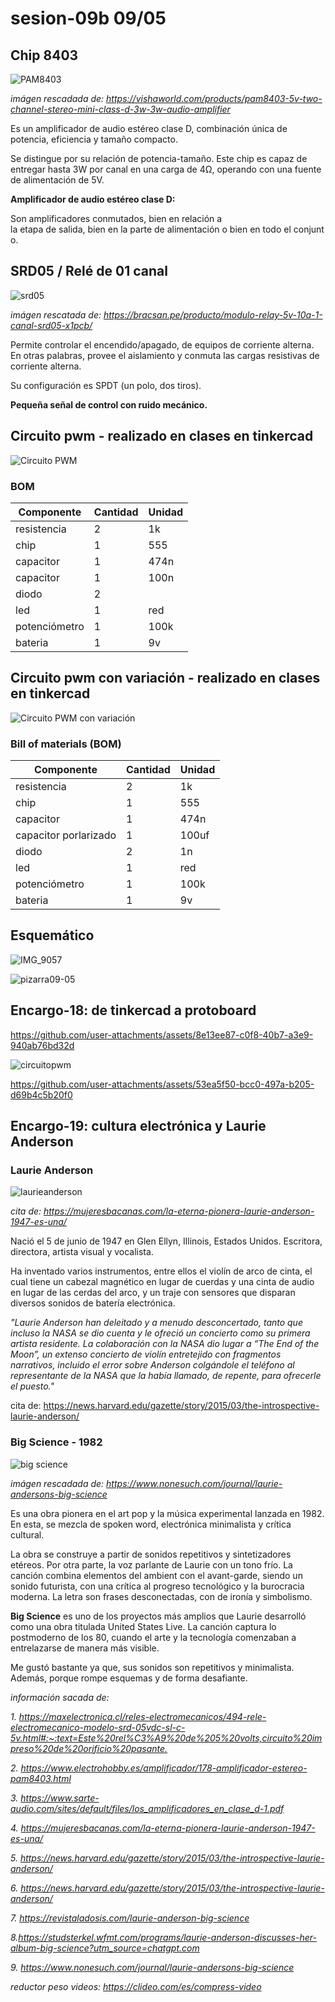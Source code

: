 # sesion-09b 09/05

## Chip 8403

![PAM8403](https://github.com/user-attachments/assets/77990228-3c5f-446f-af10-8bf4bbe240da)

_imágen rescadada de: <https://vishaworld.com/products/pam8403-5v-two-channel-stereo-mini-class-d-3w-3w-audio-amplifier>_

Es un amplificador de audio estéreo clase D, combinación única de potencia, eficiencia y tamaño compacto.

Se distingue por su relación de potencia-tamaño. Este chip es capaz de entregar hasta 3W por canal en una carga de 4Ω, operando con una fuente de alimentación de 5V.

**Amplificador de audio estéreo clase D:**

Son amplificadores conmutados, bien en relación a la etapa de salida, bien en la parte de alimentación o bien en todo el conjunto.

## SRD05 / Relé de 01 canal

![srd05](https://github.com/user-attachments/assets/cff2cdcd-6604-4ff7-8ff0-142d6a39c7d0)

_imágen rescatada de: <https://bracsan.pe/producto/modulo-relay-5v-10a-1-canal-srd05-x1pcb/>_

Permite controlar el encendido/apagado, de equipos de corriente alterna. En otras palabras, provee el aislamiento y conmuta las cargas resistivas de corriente alterna.

Su configuración es SPDT (un polo, dos tiros).

**Pequeña señal de control con ruido mecánico.**

## Circuito pwm - realizado en clases en tinkercad

![Circuito PWM](https://github.com/user-attachments/assets/6b430a90-d6de-4452-a5f8-6ecda5163f80)

### BOM

|Componente| Cantidad |Unidad|
 |----|------|------|
 |resistencia|2|1k|
 |chip |1|555|
 |capacitor|1|474n|
 |capacitor|1|100n|
 |diodo|2||
 |led|1|red|
 |potenciómetro|1|100k|
 |bateria|1| 9v|

## Circuito pwm con variación - realizado en clases en tinkercad

![Circuito PWM con variación](https://github.com/user-attachments/assets/adc2e5a1-1e4a-4fcc-9d06-603f7f83f895)

### Bill of materials (BOM)

|Componente| Cantidad |Unidad|
 |----|------|------|
 |resistencia|2|1k|
 |chip |1|555|
 |capacitor|1|474n|
 |capacitor porlarizado|1|100uf|
 |diodo|2|1n|
 |led|1|red|
 |potenciómetro|1|100k|
 |bateria|1| 9v|

## Esquemático

![IMG_9057](https://github.com/user-attachments/assets/144a9260-37bd-44f1-a83c-d923e21805b2)

![pizarra09-05](https://github.com/user-attachments/assets/a9f83c81-7b10-48e1-806b-5cdeaf185d06)

## Encargo-18: de tinkercad a protoboard

<https://github.com/user-attachments/assets/8e13ee87-c0f8-40b7-a3e9-940ab76bd32d>

![circuitopwm](https://github.com/user-attachments/assets/0be94194-34bd-44d9-98b0-69d462fc5d74)

<https://github.com/user-attachments/assets/53ea5f50-bcc0-497a-b205-d69b4c5b20f0>

## Encargo-19: cultura electrónica y Laurie Anderson

### Laurie Anderson

![laurieanderson](https://github.com/user-attachments/assets/d7b60d0b-a80c-4f5b-a074-06b08924ac0c)

_cita de: <https://mujeresbacanas.com/la-eterna-pionera-laurie-anderson-1947-es-una/>_

Nació el 5 de junio de 1947 en Glen Ellyn, Illinois, Estados Unidos. Escritora, directora, artista visual y vocalista.

Ha inventado varios instrumentos, entre ellos el violín de arco de cinta, el cual tiene un cabezal magnético en lugar de cuerdas y una cinta de audio en lugar de las cerdas del arco, y un traje con sensores que disparan diversos sonidos de batería electrónica.

_"Laurie Anderson han deleitado y a menudo desconcertado, tanto que incluso la NASA se dio cuenta y le ofreció un concierto como su primera artista residente.
La colaboración con la NASA dio lugar a “The End of the Moon”, un extenso concierto de violín entretejido con fragmentos narrativos, incluido el error sobre Anderson colgándole el teléfono al representante de la NASA que la había llamado, de repente, para ofrecerle el puesto."_

cita de: <https://news.harvard.edu/gazette/story/2015/03/the-introspective-laurie-anderson/>

### Big Science - 1982

![big science](https://github.com/user-attachments/assets/0eb0d350-f3f3-4d07-bc77-9368ccf79a32)

_imágen rescadada de: <https://www.nonesuch.com/journal/laurie-andersons-big-science>_

Es una obra pionera en el art pop y la música experimental lanzada en 1982. En esta, se mezcla de spoken word, electrónica minimalista y crítica cultural.

La obra se construye a partir de sonidos repetitivos y sintetizadores etéreos. Por otra parte, la voz parlante de Laurie con un tono frío. La canción combina elementos del ambient con el avant-garde, siendo un sonido futurista, con una crítica al progreso tecnológico y la burocracia moderna. La letra son frases desconectadas, con de ironía y simbolismo.

**Big Science** es uno de los proyectos más amplios que Laurie desarrolló como una obra titulada United States Live. La canción captura lo postmoderno de los 80, cuando el arte y la tecnología comenzaban a entrelazarse de manera más visible.

Me gustó bastante ya que, sus sonidos son repetitivos y minimalista. Además, porque rompe esquemas y de forma desafiante.

_información sacada de:_

_1. <https://maxelectronica.cl/reles-electromecanicos/494-rele-electromecanico-modelo-srd-05vdc-sl-c-5v.html#:~:text=Este%20rel%C3%A9%20de%205%20volts,circuito%20impreso%20de%20orificio%20pasante.>_

_2. <https://www.electrohobby.es/amplificador/178-amplificador-estereo-pam8403.html>_

_3. <https://www.sarte-audio.com/sites/default/files/los_amplificadores_en_clase_d-1.pdf>_

_4. <https://mujeresbacanas.com/la-eterna-pionera-laurie-anderson-1947-es-una/>_

_5. <https://news.harvard.edu/gazette/story/2015/03/the-introspective-laurie-anderson/>_

_6. <https://news.harvard.edu/gazette/story/2015/03/the-introspective-laurie-anderson/>_

_7. <https://revistaladosis.com/laurie-anderson-big-science>_

_8.<https://studsterkel.wfmt.com/programs/laurie-anderson-discusses-her-album-big-science?utm_source=chatgpt.com>_

_9. <https://www.nonesuch.com/journal/laurie-andersons-big-science>_

_reductor peso videos: <https://clideo.com/es/compress-video>_

